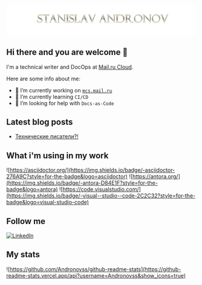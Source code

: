 ![Header](https://github.com/Andronovss/andronovss/blob/main/assets/header.jpg)

## Hi there and you are welcome 👋

I'm a technical writer and DocOps at [Mail.ru Cloud](http://mcs.mail.ru).

Here are some info about me:

- 🔭 I’m currently working on [`mcs.mail.ru`](https://mcs.mail.ru/help/)
- 🌱 I’m currently learning `CI/CD`
- 🤔 I’m looking for help with `Docs-as-Code`

## Latest blog posts

<!-- BLOG-POST-LIST:START -->
- [Технические писатели?!](https://dev.to/andronovss/-47n)
<!-- BLOG-POST-LIST:END -->

## What i'm using in my work

![https://asciidoctor.org/](https://img.shields.io/badge/-asciidoctor-276A9C?style=for-the-badge&logo=asciidoctor) ![https://antora.org/](https://img.shields.io/badge/-antora-D84E1F?style=for-the-badge&logo=antora) ![https://code.visualstudio.com/](https://img.shields.io/badge/-visual--studio--code-2C2C32?style=for-the-badge&logo=visual-studio-code)

## Follow me

[![LinkedIn](https://img.shields.io/badge/-linkedin-2C5EBE?style=for-the-badge&logo=linkedin)](link="https://www.linkedin.com/in/andronov-stanislav/?locale=en_US")

## My stats

![https://github.com/Andronovss/github-readme-stats](https://github-readme-stats.vercel.app/api?username=Andronovss&show_icons=true)
